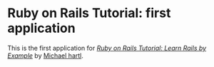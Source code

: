 # Ruby on Rails Tutorial: first application

This is the first application for
[*Ruby on Rails Tutorial: Learn Rails by Example*](http://railstutorial.org/)
by [Michael hartl](http://michealhartl.com/).
